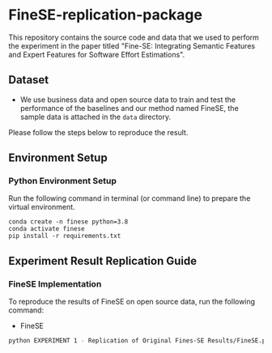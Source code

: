# FineSE-replication-package

This repository contains the source code and data that we used to perform the experiment in the paper titled "Fine-SE: Integrating Semantic Features and Expert Features for Software Effort Estimations".

## Dataset

- We use business data and open source data to train and test the performance of the baselines and our method named FineSE, the sample data is attached in the `data` directory.

Please follow the steps below to reproduce the result.

## Environment Setup

### Python Environment Setup

Run the following command in terminal (or command line) to prepare the virtual environment.

```shell
conda create -n finese python=3.8
conda activate finese
pip install -r requirements.txt
```

## Experiment Result Replication Guide


### **FineSE Implementation**

To  reproduce the results of FineSE on open source data, run the following command:

- FineSE

```bash
python EXPERIMENT 1 - Replication of Original Fines-SE Results/FineSE.py
```


